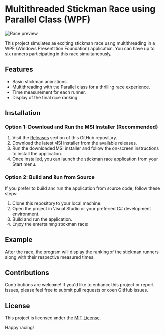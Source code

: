 # Multithreaded Stickman Race using Parallel Class (WPF)

![Race preview](https://user-images.githubusercontent.com/68614754/163020153-b6b56d27-14de-479d-8a78-156e2a453802.jpg)

This project simulates an exciting stickman race using multithreading in a WPF (Windows Presentation Foundation) application. You can have up to six runners participating in this race simultaneously.

## Features

- Basic stickman animations.
- Multithreading with the Parallel class for a thrilling race experience.
- Time measurement for each runner.
- Display of the final race ranking.

## Installation

### Option 1: Download and Run the MSI Installer (Recommended)

1. Visit the [Releases](https://github.com/LuMarans30/G15PodistiWPF/releases/tag/V1) section of this GitHub repository.
2. Download the latest MSI installer from the available releases.
3. Run the downloaded MSI installer and follow the on-screen instructions to install the application.
4. Once installed, you can launch the stickman race application from your Start menu.

### Option 2: Build and Run from Source

If you prefer to build and run the application from source code, follow these steps:

1. Clone this repository to your local machine.
2. Open the project in Visual Studio or your preferred C# development environment.
3. Build and run the application.
4. Enjoy the entertaining stickman race!

## Example

After the race, the program will display the ranking of the stickman runners along with their respective measured times.

## Contributions

Contributions are welcome! If you'd like to enhance this project or report issues, please feel free to submit pull requests or open GitHub issues.

## License

This project is licensed under the [MIT License](LICENSE).

Happy racing!
